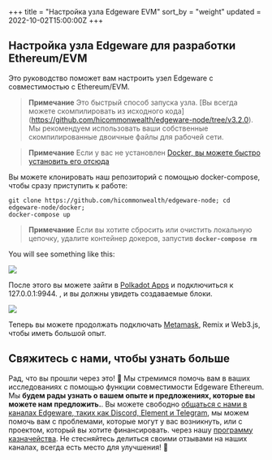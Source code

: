 +++
title = "Настройка узла Edgeware EVM"
sort_by = "weight"
updated = 2022-10-02T15:00:00Z
+++

## Настройка узла Edgeware для разработки Ethereum/EVM <a id="setting-up-a-edgeware-node-for-ethereumevm-development"></a>

Это руководство поможет вам настроить узел Edgeware с совместимостью с Ethereum/EVM.

>**Примечание** Это быстрый способ запуска узла. [Вы всегда можете скомпилировать из исходного кода] (https://github.com/hicommonwealth/edgeware-node/tree/v3.2.0). Мы рекомендуем использовать ваши собственные скомпилированные двоичные файлы для рабочей сети.

>**Примечание** Если у вас не установлен [Docker, вы можете быстро установить его отсюда](https://docs.docker.com/get-docker/)

Вы можете клонировать наш репозиторий с помощью docker-compose, чтобы сразу приступить к работе:

```
git clone https://github.com/hicommonwealth/edgeware-node; cd edgeware-node/docker;
docker-compose up
```

>**Примечание** Если вы хотите сбросить или очистить локальную цепочку, удалите контейнер докеров, запустив **`docker-compose rm`**

You will see something like this:

![](https://user-images.githubusercontent.com/32852637/121593861-5afdd380-ca0a-11eb-80dd-8922a0b7cfc7.PNG)

После этого вы можете зайти в [Polkadot Apps](https://polkadot.js.org/apps/?rpc=ws%3A%2F%2F127.0.0.1%3A9944#/explorer) и подключиться к 127.0.0.1:9944. , и вы должны увидеть создаваемые блоки.

![](https://user-images.githubusercontent.com/32852637/121594313-e9725500-ca0a-11eb-8f5f-36e5184d6b46.PNG)

Теперь вы можете продолжать подключать [Metamask](https://main.edgeware.wiki/contribute-and-engage/develop/edgeware-smart-contracts/deploy-an-evm-contract/using-metamask), Remix и Web3.js, чтобы иметь большой опыт.

## Свяжитесь с нами, чтобы узнать больше

Рад, что вы прошли через это! 🥰 Мы стремимся помочь вам в ваших исследованиях с помощью функции совместимости Edgeware Ethereum. Мы **будем рады узнать о вашем опыте и предложениях, которые вы можете нам предложить.**. Вы можете свободно [общаться с нами в каналах Edgeware, таких как Discord, Element и Telegram](https://linktr.ee/edg_developers), мы можем помочь вам с проблемами, которые могут у вас возникнуть, или с проектом, который вы хотите финансировать. через нашу [программу казначейства](https://docs.edgewa.re/edgeware-runtime/treasury). Не стесняйтесь делиться своими отзывами на наших каналах, всегда есть место для улучшения! 🙌
